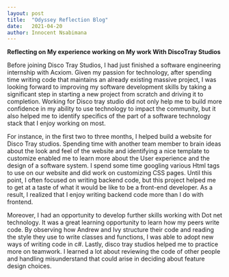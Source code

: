```yaml
---
layout: post
title:  "Odyssey Reflection Blog"
date:   2021-04-20
author: Innocent Nsabimana
---
```



**Reflecting on My experience working on My work With DiscoTray Studios**

Before joining Disco Tray Studios, I had just finished a software engineering internship with Acxiom. Given my passion for technology, after spending time writing code that maintains an already existing massive project, I was looking forward to improving my software development skills by taking a significant step in starting a new project from scratch and driving it to completion. Working for Disco tray studio did not only help me to build more confidence in my ability to use technology to impact the community, but it also helped me to identify specifics of the part of a software technology stack that I enjoy working on most. 

For instance, in the first two to three months, I helped build a website for Disco Tray studios. Spending time with another team member to brain ideas about the look and feel of the website and identifying a nice template to customize enabled me to learn more about the User experience and the design of a software system. I spend some time googling various Html tags to use on our website and did work on customizing CSS pages. Until this point, I often focused on writing backend code, but this project helped me to get at a taste of what it would be like to be a front-end developer. As a result, I realized that I enjoy writing backend code more than I do with frontend. 

Moreover, I had an opportunity to develop further skills working with Dot net technology. It was a great learning opportunity to learn how my peers write code. By observing how Andrew and Ivy structure their code and reading the style they use to write classes and functions, I was able to adopt new ways of writing code in c#. Lastly, disco tray studios helped me to practice more on teamwork. I learned a lot about reviewing the code of other people and handling misunderstand that could arise in deciding about feature design choices.

















